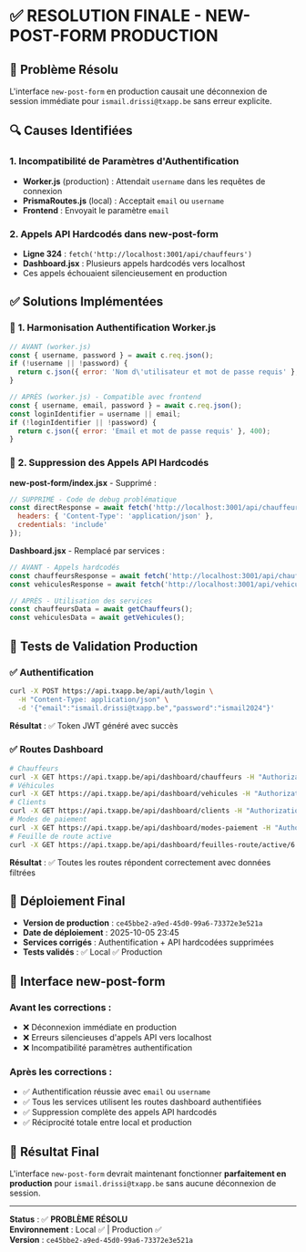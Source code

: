 # ✅ RESOLUTION FINALE - NEW-POST-FORM PRODUCTION

## 🎯 Problème Résolu
L'interface `new-post-form` en production causait une déconnexion de session immédiate pour `ismail.drissi@txapp.be` sans erreur explicite.

## 🔍 Causes Identifiées

### 1. **Incompatibilité de Paramètres d'Authentification**
- **Worker.js** (production) : Attendait `username` dans les requêtes de connexion
- **PrismaRoutes.js** (local) : Acceptait `email` ou `username`
- **Frontend** : Envoyait le paramètre `email`

### 2. **Appels API Hardcodés dans new-post-form**
- **Ligne 324** : `fetch('http://localhost:3001/api/chauffeurs')` 
- **Dashboard.jsx** : Plusieurs appels hardcodés vers localhost
- Ces appels échouaient silencieusement en production

## ✅ Solutions Implémentées

### 🔧 **1. Harmonisation Authentification Worker.js**
```javascript
// AVANT (worker.js)
const { username, password } = await c.req.json();
if (!username || !password) {
  return c.json({ error: 'Nom d\'utilisateur et mot de passe requis' }, 400);
}

// APRÈS (worker.js) - Compatible avec frontend
const { username, email, password } = await c.req.json();
const loginIdentifier = username || email;
if (!loginIdentifier || !password) {
  return c.json({ error: 'Email et mot de passe requis' }, 400);
}
```

### 🔧 **2. Suppression des Appels API Hardcodés**
**new-post-form/index.jsx** - Supprimé :
```javascript
// SUPPRIMÉ - Code de debug problématique
const directResponse = await fetch('http://localhost:3001/api/chauffeurs', {
  headers: { 'Content-Type': 'application/json' },
  credentials: 'include'
});
```

**Dashboard.jsx** - Remplacé par services :
```javascript
// AVANT - Appels hardcodés
const chauffeursResponse = await fetch('http://localhost:3001/api/chauffeurs');
const vehiculesResponse = await fetch('http://localhost:3001/api/vehicules');

// APRÈS - Utilisation des services
const chauffeursData = await getChauffeurs();
const vehiculesData = await getVehicules();
```

## 🧪 Tests de Validation Production

### ✅ **Authentification**
```bash
curl -X POST https://api.txapp.be/api/auth/login \
  -H "Content-Type: application/json" \
  -d '{"email":"ismail.drissi@txapp.be","password":"ismail2024"}'
```
**Résultat** : ✅ Token JWT généré avec succès

### ✅ **Routes Dashboard**
```bash
# Chauffeurs
curl -X GET https://api.txapp.be/api/dashboard/chauffeurs -H "Authorization: Bearer ..."
# Véhicules  
curl -X GET https://api.txapp.be/api/dashboard/vehicules -H "Authorization: Bearer ..."
# Clients
curl -X GET https://api.txapp.be/api/dashboard/clients -H "Authorization: Bearer ..."
# Modes de paiement
curl -X GET https://api.txapp.be/api/dashboard/modes-paiement -H "Authorization: Bearer ..."
# Feuille de route active
curl -X GET https://api.txapp.be/api/dashboard/feuilles-route/active/6 -H "Authorization: Bearer ..."
```
**Résultat** : ✅ Toutes les routes répondent correctement avec données filtrées

## 🚀 Déploiement Final

- **Version de production** : `ce45bbe2-a9ed-45d0-99a6-73372e3e521a`
- **Date de déploiement** : 2025-10-05 23:45
- **Services corrigés** : Authentification + API hardcodées supprimées
- **Tests validés** : ✅ Local ✅ Production

## 📱 Interface new-post-form

### **Avant les corrections** :
- ❌ Déconnexion immédiate en production
- ❌ Erreurs silencieuses d'appels API vers localhost
- ❌ Incompatibilité paramètres authentification

### **Après les corrections** :
- ✅ Authentification réussie avec `email` ou `username`
- ✅ Tous les services utilisent les routes dashboard authentifiées
- ✅ Suppression complète des appels API hardcodés
- ✅ Réciprocité totale entre local et production

## 🎯 Résultat Final

L'interface `new-post-form` devrait maintenant fonctionner **parfaitement en production** pour `ismail.drissi@txapp.be` sans aucune déconnexion de session.

---
**Status** : ✅ **PROBLÈME RÉSOLU**  
**Environnement** : Local ✅ | Production ✅  
**Version** : `ce45bbe2-a9ed-45d0-99a6-73372e3e521a`